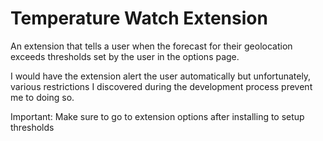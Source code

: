 # Temperature Watch Extension

An extension that tells a user when the forecast for their geolocation exceeds thresholds set by the user in the options page.

I would have the extension alert the user automatically but unfortunately, various restrictions I discovered during the development process prevent me to doing so.

Important: Make sure to go to extension options after installing to setup thresholds
